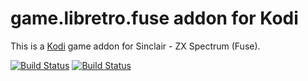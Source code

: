 # game.libretro.fuse addon for Kodi

This is a [Kodi](http://kodi.tv) game addon for Sinclair - ZX Spectrum (Fuse).

[![Build Status](https://travis-ci.org/kodi-game/game.libretro.fuse.svg?branch=master)](https://travis-ci.org/kodi-game/game.libretro.fuse)
[![Build Status](https://ci.appveyor.com/api/projects/status/github/kodi-game/game.libretro.fuse?svg=true)](https://ci.appveyor.com/project/kodi-game/game-libretro-fuse)
